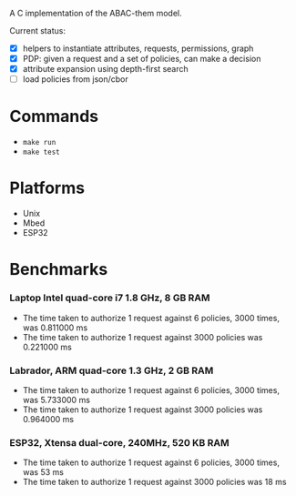 A C implementation of the ABAC-them model.

Current status:

- [x] helpers to instantiate attributes, requests, permissions, graph
- [x] PDP: given a request and a set of policies, can make a decision
- [x] attribute expansion using depth-first search
- [ ] load policies from json/cbor

# Commands
- `make run`
- `make test`

# Platforms
- Unix
- Mbed
- ESP32

# Benchmarks

### Laptop Intel quad-core i7 1.8 GHz, 8 GB RAM

- The time taken to authorize 1 request against 6 policies, 3000 times, was 0.811000 ms
- The time taken to authorize 1 request against 3000 policies was 0.221000 ms

### Labrador, ARM quad-core 1.3 GHz, 2 GB RAM

- The time taken to authorize 1 request against 6 policies, 3000 times, was 5.733000 ms
- The time taken to authorize 1 request against 3000 policies was 0.964000 ms

### ESP32, Xtensa dual-core, 240MHz, 520 KB RAM

- The time taken to authorize 1 request against 6 policies, 3000 times, was 53 ms
- The time taken to authorize 1 request against 3000 policies was 18 ms
